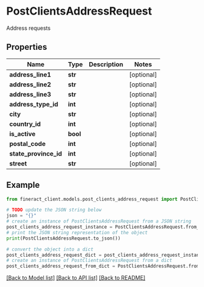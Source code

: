 # PostClientsAddressRequest

Address requests

## Properties

Name | Type | Description | Notes
------------ | ------------- | ------------- | -------------
**address_line1** | **str** |  | [optional] 
**address_line2** | **str** |  | [optional] 
**address_line3** | **str** |  | [optional] 
**address_type_id** | **int** |  | [optional] 
**city** | **str** |  | [optional] 
**country_id** | **int** |  | [optional] 
**is_active** | **bool** |  | [optional] 
**postal_code** | **int** |  | [optional] 
**state_province_id** | **int** |  | [optional] 
**street** | **str** |  | [optional] 

## Example

```python
from fineract_client.models.post_clients_address_request import PostClientsAddressRequest

# TODO update the JSON string below
json = "{}"
# create an instance of PostClientsAddressRequest from a JSON string
post_clients_address_request_instance = PostClientsAddressRequest.from_json(json)
# print the JSON string representation of the object
print(PostClientsAddressRequest.to_json())

# convert the object into a dict
post_clients_address_request_dict = post_clients_address_request_instance.to_dict()
# create an instance of PostClientsAddressRequest from a dict
post_clients_address_request_from_dict = PostClientsAddressRequest.from_dict(post_clients_address_request_dict)
```
[[Back to Model list]](../README.md#documentation-for-models) [[Back to API list]](../README.md#documentation-for-api-endpoints) [[Back to README]](../README.md)


